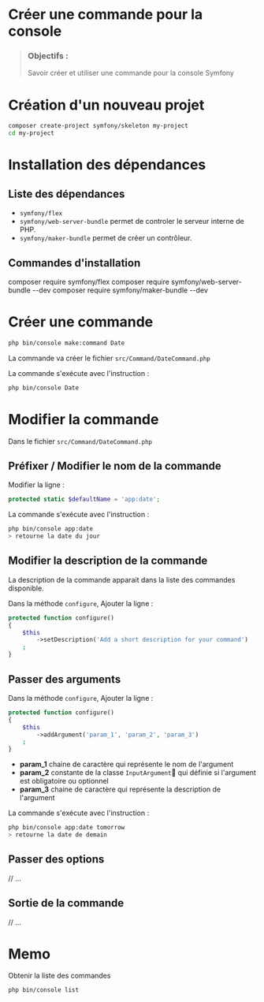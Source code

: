 # Créer une commande pour la console
> ### Objectifs :
> Savoir créer et utiliser une commande pour la console Symfony



# Création d'un nouveau projet

```bash
composer create-project symfony/skeleton my-project
cd my-project
```



# Installation des dépendances

## Liste des dépendances
- `symfony/flex`
- `symfony/web-server-bundle` permet de controler le serveur interne de PHP.
- `symfony/maker-bundle` permet de créer un contrôleur.
<!-- annotations permet de créer une route en annotation dans notre controleur. -->


## Commandes d'installation
composer require symfony/flex
composer require symfony/web-server-bundle --dev
composer require symfony/maker-bundle --dev
<!-- composer require annotations -->



# Créer une commande

```bash
php bin/console make:command Date
```

La commande va créer le fichier `src/Command/DateCommand.php`

La commande s'exécute avec l'instruction :

```bash
php bin/console Date
```



# Modifier la commande

Dans le fichier `src/Command/DateCommand.php`


## Préfixer / Modifier le nom de la commande

Modifier la ligne :

```php
protected static $defaultName = 'app:date';
```

La commande s'exécute avec l'instruction :

```bash
php bin/console app:date
> retourne la date du jour
```


## Modifier la description de la commande

La description de la commande apparait dans la liste des commandes disponible.

Dans la méthode `configure`, Ajouter la ligne :

```php
protected function configure()
{
    $this
        ->setDescription('Add a short description for your command')
    ;
}
``` 


## Passer des arguments

Dans la méthode `configure`, Ajouter la ligne :

```php
protected function configure()
{
    $this
        ->addArgument('param_1', 'param_2', 'param_3')
    ;
}
``` 

- **param_1** chaine de caractère qui représente le nom de l'argument
- **param_2** constante de la classe `InputArgument` qui définie si l'argument est obligatoire ou optionnel
- **param_3** chaine de caractère qui représente la description de l'argument

La commande s'exécute avec l'instruction :

```bash
php bin/console app:date tomorrow
> retourne la date de demain
```


## Passer des options

// ...


## Sortie de la commande

// ...



# Memo

Obtenir la liste des commandes

```bash
php bin/console list
``` 
